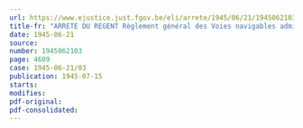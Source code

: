 ```yaml
---
url: https://www.ejustice.just.fgov.be/eli/arrete/1945/06/21/1945062103/justel
title-fr: "ARRETE DU REGENT Règlement général des Voies navigables administrées par l'Etat. - Art. 14. Modification. - Traction des bateaux"
date: 1945-06-21
source:
number: 1945062103
page: 4609
case: 1945-06-21/03
publication: 1945-07-15
starts:
modifies:
pdf-original:
pdf-consolidated:
---
```


